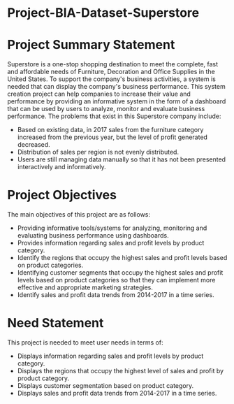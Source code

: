 # Project-BIA-Dataset-Superstore #

# Project Summary Statement #
Superstore is a one-stop shopping destination to meet the complete, fast and affordable needs of Furniture, Decoration and Office Supplies in the United States. To support the company's business activities, a system is needed that can display the company's business performance. This system creation project can help companies to increase their value and performance by providing an informative system in the form of a dashboard that can be used by users to analyze, monitor and evaluate business performance.
The problems that exist in this Superstore company include:
- Based on existing data, in 2017 sales from the furniture category increased from the previous year, but the level of profit generated decreased.
- Distribution of sales per region is not evenly distributed.
- Users are still managing data manually so that it has not been presented interactively and informatively.

# Project Objectives #
The main objectives of this project are as follows:
- Providing informative tools/systems for analyzing, monitoring and evaluating business performance using dashboards.
- Provides information regarding sales and profit levels by product category.
- Identify the regions that occupy the highest sales and profit levels based on product categories.
- Identifying customer segments that occupy the highest sales and profit levels based on product categories so that they can implement more effective and appropriate marketing strategies.
- Identify sales and profit data trends from 2014-2017 in a time series.

# Need Statement #
This project is needed to meet user needs in terms of:
- Displays information regarding sales and profit levels by product category.
- Displays the regions that occupy the highest level of sales and profit by product category.
- Displays customer segmentation based on product category.
- Displays sales and profit data trends from 2014-2017 in a time series.
